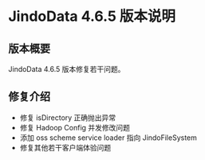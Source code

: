 # JindoData 4.6.5 版本说明
## 版本概要

JindoData 4.6.5 版本修复若干问题。

## 修复介绍

- 修复 isDirectory 正确抛出异常
- 修复 Hadoop Config 并发修改问题
- 添加 oss scheme service loader 指向 JindoFileSystem
- 修复其他若干客户端体验问题

